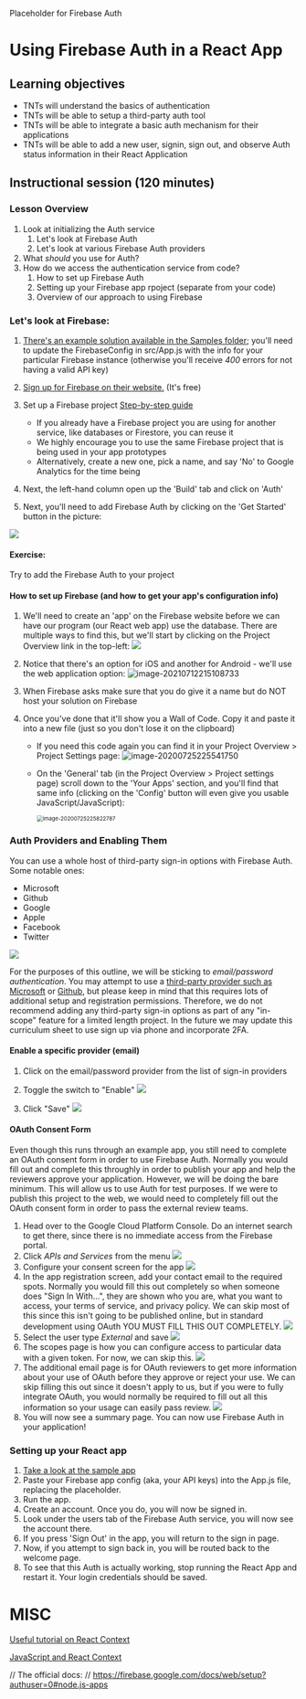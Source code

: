 Placeholder for Firebase Auth


# Using Firebase Auth in a React App



## Learning objectives

* TNTs will understand the basics of authentication
* TNTs will be able to setup a third-party auth tool
* TNTs will be able to integrate a basic auth mechanism for their applications
* TNTs will be able to add a new user, signin, sign out, and observe Auth status information in their React Application

## Instructional session (120 minutes)

### Lesson Overview

1. Look at initializing the Auth service
   1. Let's look at Firebase Auth
   2. Let's look at various Firebase Auth providers
2. What *should* you use for Auth?
3. How do we access the authentication service from code?
   1. How to set up Firebase Auth
   2. Setting up your Firebase app rpoject (separate from your code)
   3. Overview of our approach to using Firebase

### Let's look at Firebase:

1. [There's an example solution available in the Samples folder](https://github.com/tnt-summer-academy/Samples/tree/main/Week_3/firebase_auth); you'll need to update the FirebaseConfig in src/App.js with the info for your particular Firebase instance (otherwise you'll receive *400* errors for not having a valid API key)
   
2. [Sign up for Firebase on their website.](https://firebase.google.com/)
   (It's free)

3. Set up a Firebase project
   [Step-by-step guide](https://www.robinwieruch.de/firebase-tutorial)

   - If you already have a Firebase project you are using for another service, like databases or Firestore, you can reuse it
   - We highly encourage you to use the same Firebase project that is being used in your app prototypes
   - Alternatively, create a new one, pick a name, and say 'No' to Google Analytics for the time being

4. Next, the left-hand column open up the 'Build' tab and click on 'Auth'

5. Next, you'll need to add Firebase Auth by clicking on the 'Get Started' button in the picture:

![](firebase_auth_assets/firebase_auth_get_started.png)

#### Exercise:

Try to add the Firebase Auth to your project

#### How to set up Firebase (and how to get your app's configuration info)

1. We'll need to create an 'app' on the Firebase website before we can have our program (our React web app) use the database.  There are multiple ways to find this, but we'll start by clicking on the Project Overview link in the top-left:
   ![](../Week%203/firebase/images/ProjectOverviewLinkLocation.png)

2. Notice that there's an option for iOS and another for Android - we'll use the web application option:
   ![image-20210712215108733](../Week%203/firebase/images/ChooseWebApp.png)

3. When Firebase asks make sure that you do give it a name but do NOT host your solution on Firebase

4. Once you've done that it'll show you a Wall of Code.  Copy it and paste it into a new file (just so you don't lose it on the clipboard)

   - If you need this code again you can find it in your Project Overview > Project Settings page:
     ![image-20200725225541750](../Week%203/firebase/images/FindingProjectSettings.png)

   - On the 'General' tab (in the Project Overview > Project settings page) scroll down to the 'Your Apps' section, and you'll find that same info (clicking on the 'Config' button will even give you usable JavaScript/JavaScript):

     <img src="../Week%203/firebase/images/ConfigInfo.png" alt="image-20200725225822787" style="zoom:67%;" />

### Auth Providers and Enabling Them

You can use a whole host of third-party sign-in options with Firebase Auth. Some notable ones:
- Microsoft
- Github
- Google
- Apple
- Facebook
- Twitter

![](firebase_auth_assets/firebase_auth_provider_list.png)

For the purposes of this outline, we will be sticking to *email/password authentication*. You may attempt to use a [third-party provider such as Microsoft](https://firebase.google.com/docs/auth/web/microsoft-oauth) or [Github](https://firebase.google.com/docs/auth/web/github-auth), but please keep in mind that this requires lots of additional setup and registration permissions. Therefore, we do not recommend adding any third-party sign-in options as part of any "in-scope" feature for a limited length project. In the future we may update this curriculum sheet to use sign up via phone and incorporate 2FA.

#### Enable a specific provider (email)

1. Click on the email/password provider from the list of sign-in providers

2. Toggle the switch to "Enable"
![](firebase_auth_assets/firebase_auth_email_setup.png)

3. Click "Save"
![](firebase_auth_assets/firebase_auth_enable_email_auth.png)

#### OAuth Consent Form

Even though this runs through an example app, you still need to complete an OAuth consent form in order to use Firebase Auth. Normally you would fill out and complete this throughly in order to publish your app and help the reviewers approve your application. However, we will be doing the bare minimum. This will allow us to use Auth for test purposes. If we were to publish this project to the web, we would need to completely fill out the OAuth consent form in order to pass the external review teams.

1. Head over to the Google Cloud Platform Console. Do an internet search to get there, since there is no immediate access from the Firebase portal.
2. Click *APIs and Services* from the menu
![](firebase_auth_assets/firebase_auth_gcp_menu.png)
3. Configure your consent screen for the app
![](firebase_auth_assets/firebase_auth_oath_consent_get_started.png)
4. In the app registration screen, add your contact email to the required spots. Normally you would fill this out completely so when someone does "Sign In With...", they are shown who you are, what you want to access, your terms of service, and privacy policy. We can skip most of this since this isn't going to be published online, but in standard development using OAuth YOU MUST FILL THIS OUT COMPLETELY.
![](firebase_auth_assets/firebase_auth_oath_consent_registration.png)
5. Select the user type *External* and save
![](firebase_auth_assets/firebase_auth_oath_consent_type.png)
6. The scopes page is how you can configure access to particular data with a given token. For now, we can skip this.
![](firebase_auth_assets/firebase_auth_oath_consent_scopes.png)
7. The additional email page is for OAuth reviewers to get more information about your use of OAuth before they approve or reject your use. We can skip filling this out since it doesn't apply to us, but if you were to fully integrate OAuth, you would normally be required to fill out all this information so your usage can easily pass review.
![](firebase_auth_assets/firebase_auth_oath_consent_adtl_info.png)
8. You will now see a summary page. You can now use Firebase Auth in your application!


### Setting up your React app

1. [Take a look at the sample app](https://github.com/tnt-summer-academy/Samples/tree/main/Week_3/firebase_auth)
2. Paste your Firebase app config (aka, your API keys) into the App.js file, replacing the placeholder.
3. Run the app.
4. Create an account. Once you do, you will now be signed in.
5. Look under the users tab of the Firebase Auth service, you will now see the account there.
6. If you press 'Sign Out' in the app, you will return to the sign in page.
7. Now, if you attempt to sign back in, you will be routed back to the welcome page.
8. To see that this Auth is actually working, stop running the React App and restart it. Your login credentials should be saved.


# MISC

[Useful tutorial on React Context](https://www.robinwieruch.de/react-context)

[JavaScript and React Context](https://www.carlrippon.com/react-context-with-JavaScript-p1/)

// The official docs:
// https://firebase.google.com/docs/web/setup?authuser=0#node.js-apps
